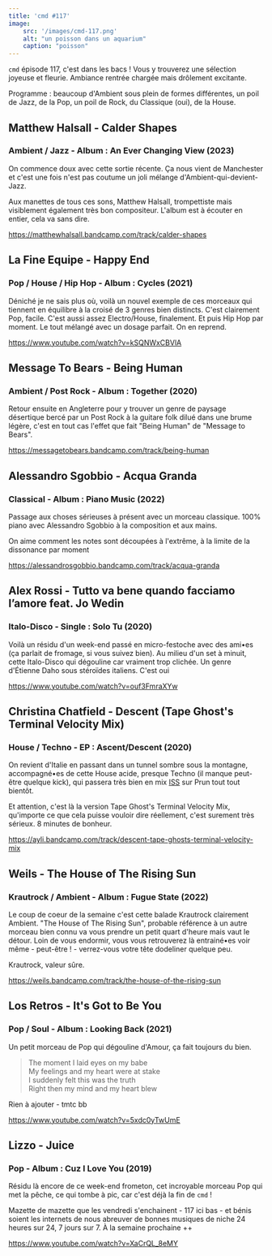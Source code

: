 ```yaml
---
title: 'cmd #117'
image:
    src: '/images/cmd-117.png'
    alt: "un poisson dans un aquarium"
    caption: "poisson"
---
```


`cmd` épisode 117, c'est dans les bacs ! Vous y trouverez une sélection joyeuse et fleurie. Ambiance rentrée chargée mais drôlement excitante.

Programme : beaucoup d'Ambient sous plein de formes différentes, un poil de Jazz, de la Pop, un poil de Rock, du Classique (oui), de la House. 


## Matthew Halsall - Calder Shapes 
### Ambient / Jazz - Album : An Ever Changing View (2023)

On commence doux avec cette sortie récente. Ça nous vient de Manchester et c'est une fois n'est pas coutume un joli mélange d'Ambient-qui-devient-Jazz.

Aux manettes de tous ces sons, Matthew Halsall, trompettiste mais visiblement également très bon compositeur. L'album est à écouter en entier, cela va sans dire.

https://matthewhalsall.bandcamp.com/track/calder-shapes
  


## La Fine Equipe - Happy End 
### Pop / House / Hip Hop - Album : Cycles (2021)

Déniché je ne sais plus où, voilà un nouvel exemple de ces morceaux qui tiennent en équilibre à la croisé de 3 genres bien distincts. C'est clairement Pop, facile. C'est aussi assez Electro/House, finalement. Et puis Hip Hop par moment. Le tout mélangé avec un dosage parfait. On en reprend.

https://www.youtube.com/watch?v=kSQNWxCBVlA
  


## Message To Bears - Being Human
### Ambient / Post Rock - Album : Together (2020)

Retour ensuite en Angleterre pour y trouver un genre de paysage désertique bercé par un Post Rock à la guitare folk dilué dans une brume légère, c'est en tout cas l'effet que fait "Being Human" de "Message to Bears".

https://messagetobears.bandcamp.com/track/being-human
  


## Alessandro Sgobbio - Acqua Granda
### Classical - Album : Piano Music (2022)

Passage aux choses sérieuses à présent avec un morceau classique. 100% piano avec Alessandro Sgobbio à la composition et aux mains.

On aime comment les notes sont découpées à l'extrême, à la limite de la dissonance par moment

https://alessandrosgobbio.bandcamp.com/track/acqua-granda
  


## Alex Rossi - Tutto va bene quando facciamo l’amore feat. Jo Wedin
### Italo-Disco - Single : Solo Tu (2020)

Voilà un résidu d'un week-end passé en micro-festoche avec des ami•es (ça parlait de fromage, si vous suivez bien).
Au milieu d'un set à minuit, cette Italo-Disco qui dégouline car vraiment trop clichée. Un genre d'Étienne Daho sous stéroïdes italiens. C'est oui

https://www.youtube.com/watch?v=ouf3FmraXYw
  


## Christina Chatfield - Descent (Tape Ghost's Terminal Velocity Mix)
### House / Techno - EP : Ascent/Descent (2020)

On revient d'Italie en passant dans un tunnel sombre sous la montagne, accompagné•es de cette House acide, presque Techno (il manque peut-être quelque kick), qui passera très bien en mix [ISS](https://www.prun.net/emission/8MNV-iss) sur Prun tout tout bientôt.

Et attention, c'est là la version Tape Ghost's Terminal Velocity Mix, qu'importe ce que cela puisse vouloir dire réellement, c'est surement très sérieux. 8 minutes de bonheur.

https://ayli.bandcamp.com/track/descent-tape-ghosts-terminal-velocity-mix
  


## Weils - The House of The Rising Sun
### Krautrock / Ambient - Album : Fugue State (2022)

Le coup de coeur de la semaine c'est cette balade Krautrock clairement Ambient. "The House of The Rising Sun", probable référence à un autre morceau bien connu va vous prendre un petit quart d'heure mais vaut le détour. Loin de vous endormir, vous vous retrouverez là entrainé•es voir même - peut-être ! - verrez-vous votre tête dodeliner quelque peu.

Krautrock, valeur sûre.

https://weils.bandcamp.com/track/the-house-of-the-rising-sun
  


## Los Retros - It's Got to Be You
### Pop / Soul - Album : Looking Back (2021)

Un petit morceau de Pop qui dégouline d'Amour, ça fait toujours du bien.

> The moment I laid eyes on my babe<br/>
> My feelings and my heart were at stake<br/>
> I suddenly felt this was the truth<br/>
> Right then my mind and my heart blew<br/>

Rien à ajouter - tmtc bb

https://www.youtube.com/watch?v=5xdc0yTwUmE
  

## Lizzo - Juice 
### Pop - Album : Cuz I Love You (2019)

Résidu là encore de ce week-end frometon, cet incroyable morceau Pop qui met la pêche, ce qui tombe à pic, car c'est déjà la fin de `cmd` !

Mazette de mazette que les vendredi s'enchainent - 117 ici bas - et bénis soient les internets de nous abreuver de bonnes musiques de niche 24 heures sur 24, 7 jours sur 7. À la semaine prochaine ++

https://www.youtube.com/watch?v=XaCrQL_8eMY
